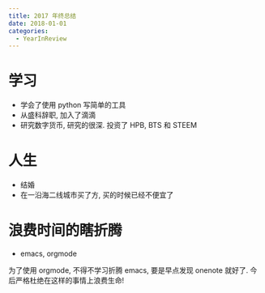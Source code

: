 ```yaml
---
title: 2017 年终总结
date: 2018-01-01
categories:
  - YearInReview
---
```


# 学习

- 学会了使用 python 写简单的工具
- 从盛科辞职, 加入了滴滴
- 研究数字货币, 研究的很深. 投资了 HPB, BTS 和 STEEM

# 人生

- 结婚
- 在一沿海二线城市买了方, 买的时候已经不便宜了

# 浪费时间的瞎折腾

- emacs, orgmode

为了使用 orgmode, 不得不学习折腾 emacs, 要是早点发现 onenote 就好了. 今后严格杜绝在这样的事情上浪费生命!
